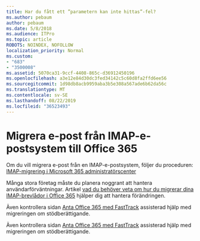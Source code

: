 ```yaml
---
title: Har du fått ett ”parametern kan inte hittas”-fel?
ms.author: pebaum
author: pebaum
ms.date: 5/8/2018
ms.audience: ITPro
ms.topic: article
ROBOTS: NOINDEX, NOFOLLOW
localization_priority: Normal
ms.custom:
- "683"
- "3500008"
ms.assetid: 5070ca31-9ccf-4408-865c-d36912450196
ms.openlocfilehash: a3e12e84d30dc3fed34142c5c60d8fa2ffd6ee56
ms.sourcegitcommit: 1d98db8acb9959aba3b5e308a567ade6b62da56c
ms.translationtype: MT
ms.contentlocale: sv-SE
ms.lasthandoff: 08/22/2019
ms.locfileid: "36523493"
---
```

# <a name="migrating-email-from-imap-email-system-to-office-365"></a>Migrera e-post från IMAP-e-postsystem till Office 365

Om du vill migrera e-post från en IMAP-e-postsystem, följer du proceduren: [IMAP-migrering i Microsoft 365 administratörscenter](https://support.office.com/article/4682f2e4-f720-4868-91ab-207f5b0c325d)
  
Många stora företag måste du planera noggrant att hantera användarförväntningar. Artikel [vad du behöver veta om hur du migrerar dina IMAP-brevlådor i Office 365](https://docs.microsoft.com/Exchange/mailbox-migration/migrating-imap-mailboxes/migrating-imap-mailboxes) hjälper dig att hantera förändringen.

Även kontrollera sidan [Anta Office 365 med FastTrack](https://www.microsoft.com/fasttrack/microsoft-365/office-365) assisterad hjälp med migreringen om stödberättigande.
  

Även kontrollera sidan [Anta Office 365 med FastTrack](https://www.microsoft.com/fasttrack/microsoft-365/office-365) assisterad hjälp med migreringen om stödberättigande.
  